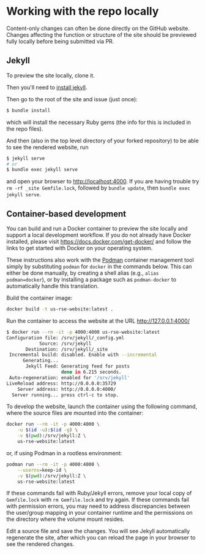 # Working with the repo locally

Content-only changes can often be done directly on the GitHub website.  Changes affecting the function or structure of the site should be previewed fully locally before being submitted via PR.

## Jekyll

To preview the site locally, clone it.

Then you'll need to [install jekyll](https://jekyllrb.com/docs/installation/).

Then go to the root of the site and issue (just once):

```bash
$ bundle install
```

which will install the necessary Ruby gems (the info for this is included in the repo files).

And then (also in the top level directory of your forked repository) to be able to see the rendered website, run

```bash
$ jekyll serve
# or
$ bundle exec jekyll serve
```

and open your browser to <http://localhost:4000>.
If you are having trouble try `rm -rf _site Gemfile.lock`, followed by `bundle update`, then `bundle exec jekyll serve`.


## Container-based development

You can build and run a Docker container to preview the site locally and support a local development workflow. If you do not already have Docker installed, please visit https://docs.docker.com/get-docker/ and follow the links to get started with Docker on your operating system.

These instructions also work with the [Podman](https://podman.io/) container management tool simply by substituting `podman` for `docker` in the commands below.  This can either be done manually, by creating a shell alias (e.g., `alias podman=docker`), or by installing a package such as `podman-docker` to automatically handle this translation.

Build the container image:

```bash
docker build -t us-rse-website:latest .
```

Run the container to access the website at the URL http://127.0.0.1:4000/

```bash
$ docker run --rm -it -p 4000:4000 us-rse-website:latest
Configuration file: /srv/jekyll/_config.yml
            Source: /srv/jekyll
       Destination: /srv/jekyll/_site
 Incremental build: disabled. Enable with --incremental
      Generating... 
       Jekyll Feed: Generating feed for posts
                    done in 6.215 seconds.
 Auto-regeneration: enabled for '/srv/jekyll'
LiveReload address: http://0.0.0.0:35729
    Server address: http://0.0.0.0:4000/
  Server running... press ctrl-c to stop.
```

To develop the website, launch the container using the following command, where the source files are mounted into the container:

```bash
docker run --rm -it -p 4000:4000 \
    -u $(id -u):$(id -g) \
    -v $(pwd):/srv/jekyll:Z \
    us-rse-website:latest
```

or, if using Podman in a rootless environment:

```bash
podman run --rm -it -p 4000:4000 \
    --userns=keep-id \
    -v $(pwd):/srv/jekyll:Z \
    us-rse-website:latest
```

If these commands fail with Ruby/Jekyll errors, remove your local copy of `Gemfile.lock` with `rm Gemfile.lock` and try again.  If these commands fail with permission errors, you may need to address discrepancies between the user/group mapping in your container runtime and the permissions on the directory where the volume mount resides.

Edit a source file and save the changes. You will see Jekyll automatically regenerate the site, after which you can reload the page in your browser to see the rendered changes.

